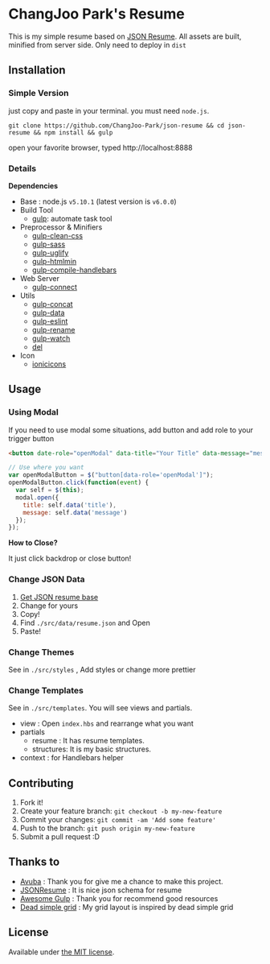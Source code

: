 # ChangJoo Park's Resume
This is my simple resume based on [JSON Resume](https://jsonresume.org/).
All assets are built, minified from server side. Only need to deploy in `dist`

## Installation
### Simple Version
just copy and paste in your terminal. you must need `node.js`.
```terminal
git clone https://github.com/ChangJoo-Park/json-resume && cd json-resume && npm install && gulp
```

open your favorite browser, typed http://localhost:8888

### Details
**Dependencies**
- Base : node.js `v5.10.1` (latest version is `v6.0.0`)
- Build Tool
  - [gulp](http://gulpjs.com/): automate task tool
- Preprocessor & Minifiers
  - [gulp-clean-css](https://github.com/scniro/gulp-clean-css)
  - [gulp-sass](https://github.com/dlmanning/gulp-sass)
  - [gulp-uglify](https://github.com/terinjokes/gulp-uglify)
  - [gulp-htmlmin](https://github.com/jonschlinkert/gulp-htmlmin)
  - [gulp-compile-handlebars](https://github.com/kaanon/gulp-compile-handlebars)
- Web Server
  - [gulp-connect](https://github.com/avevlad/gulp-connect)
- Utils
  - [gulp-concat](https://github.com/wearefractal/gulp-concat)
  - [gulp-data](https://github.com/colynb/gulp-data)
  - [gulp-eslint](https://github.com/adametry/gulp-eslint)
  - [gulp-rename](https://github.com/hparra/gulp-rename)
  - [gulp-watch](https://github.com/floatdrop/gulp-watch)
  - [del](https://github.com/sindresorhus/del)
- Icon
  - [ionicicons](http://ionicons.com/cheatsheet.html)

## Usage
### Using Modal
If you need to use modal some situations, add button and add role to your trigger button 

```html
<button date-role="openModal" data-title="Your Title" data-message="message what you want to show">Button Name</button>
```

```js
// Use where you want
var openModalButton = $("button[data-role='openModal']");
openModalButton.click(function(event) {
  var self = $(this);
  modal.open({
    title: self.data('title'),
    message: self.data('message')
  });
});
```

**How to Close?**

It just click backdrop or close button!

### Change JSON Data
1. [Get JSON resume base](https://jsonresume.org/schema/)
1. Change for yours
1. Copy!
1. Find `./src/data/resume.json` and Open
1. Paste!

### Change Themes
See in `./src/styles` , Add styles or change more prettier

### Change Templates
See in `./src/templates`. You will see views and partials.
- view : Open `index.hbs` and rearrange what you want
- partials
  - resume : It has resume templates.
  - structures: It is my basic structures. 
- context : for Handlebars helper

## Contributing
1. Fork it!
2. Create your feature branch: `git checkout -b my-new-feature`
3. Commit your changes: `git commit -am 'Add some feature'`
4. Push to the branch: `git push origin my-new-feature`
5. Submit a pull request :D

## Thanks to
- [Avuba](https://avuba.de/) : Thank you for give me a chance to make this project.
- [JSONResume](https://jsonresume.org/schema/) : It is nice json schema for resume
- [Awesome Gulp](http://alferov.github.io/awesome-gulp) : Thank you for recommend good resources
- [Dead simple grid](https://github.com/mourner/dead-simple-grid) : My grid layout is inspired by dead simple grid 

## License
Available under [the MIT license](http://mths.be/mit).
